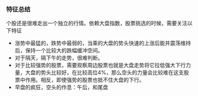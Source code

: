 ### 特征总结
个股还是很难走出一个独立的行情。依赖大盘指数，股票挑选的时候，需要关注以下特征
- 涨势中最猛的，跌势中最弱的，当乘的大盘的势头快速的上涨后能并震荡维持后，保持一个比较大的跌幅缓冲空间。
- 对于隔天，隔下午的走势，很难判断。
- 对于比较强势的股票，需要观察周边股票也就是大盘走势将它拉低强大下行力量，大盘的势头比较好，在比较高位4%，那么空头的力量会比较难在这支股票中作用。相反，即使强势的股票也抵不住大盘的下行。
- 早盘的疯狂，空头的作息：午后，和尾盘



